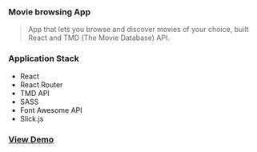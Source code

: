 ### Movie browsing App

> App that lets you browse and discover movies of your choice, built React and TMD (The Movie Database) API.

### Application Stack

* React  
* React Router  
* TMD API  
* SASS  
* Font Awesome API  
* Slick.js

### [View Demo](https://movie-app-tmd.netlify.com/)
